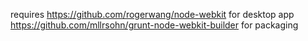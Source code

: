 requires https://github.com/rogerwang/node-webkit for desktop app https://github.com/mllrsohn/grunt-node-webkit-builder for packaging